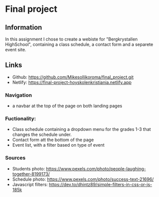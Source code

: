 # Final project

## Information
In this assignment I chose to create a webiste for "Bergkrystallen HighSchool", containing a class schedule, a contact form and a separete event site. 
 
## Links 
- Github: https://github.com/Mikesollikoroma/final_project.git
- Netlify: https://final-project-hoyskolenkristiania.netlify.app

 ### Navigation 
 - a navbar at the top of the page on both landing pages 
 
 
### Fuctionality: 
 -  Class schedule containing a dropdown menu for the grades 1-3 that changes the schedule under. 
 - Contact form att the bottom of the page
 - Event list, with a filter based on type of event 

### Sources
- Students photo: https://www.pexels.com/photo/people-laughing-together-8199173/
- Schedule photo: https://www.pexels.com/photo/success-text-21696/
- Javascript filters: https://dev.to/dhintz89/simple-filters-in-css-or-js-185k

